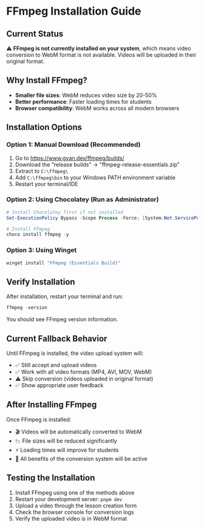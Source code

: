 # FFmpeg Installation Guide

## Current Status

⚠️ **FFmpeg is not currently installed on your system**, which means video conversion to WebM format is not available. Videos will be uploaded in their original format.

## Why Install FFmpeg?

- **Smaller file sizes**: WebM reduces video size by 20-50%
- **Better performance**: Faster loading times for students
- **Browser compatibility**: WebM works across all modern browsers

## Installation Options

### Option 1: Manual Download (Recommended)

1. Go to https://www.gyan.dev/ffmpeg/builds/
2. Download the "release builds" → "ffmpeg-release-essentials.zip"
3. Extract to `C:\ffmpeg\`
4. Add `C:\ffmpeg\bin` to your Windows PATH environment variable
5. Restart your terminal/IDE

### Option 2: Using Chocolatey (Run as Administrator)

```powershell
# Install Chocolatey first if not installed
Set-ExecutionPolicy Bypass -Scope Process -Force; [System.Net.ServicePointManager]::SecurityProtocol = [System.Net.ServicePointManager]::SecurityProtocol -bor 3072; iex ((New-Object System.Net.WebClient).DownloadString('https://community.chocolatey.org/install.ps1'))

# Install FFmpeg
choco install ffmpeg -y
```

### Option 3: Using Winget

```powershell
winget install "FFmpeg (Essentials Build)"
```

## Verify Installation

After installation, restart your terminal and run:

```powershell
ffmpeg -version
```

You should see FFmpeg version information.

## Current Fallback Behavior

Until FFmpeg is installed, the video upload system will:

- ✅ Still accept and upload videos
- ✅ Work with all video formats (MP4, AVI, MOV, WebM)
- ⚠️ Skip conversion (videos uploaded in original format)
- ✅ Show appropriate user feedback

## After Installing FFmpeg

Once FFmpeg is installed:

- 🎬 Videos will be automatically converted to WebM
- 📉 File sizes will be reduced significantly
- ⚡ Loading times will improve for students
- 🎯 All benefits of the conversion system will be active

## Testing the Installation

1. Install FFmpeg using one of the methods above
2. Restart your development server: `pnpm dev`
3. Upload a video through the lesson creation form
4. Check the browser console for conversion logs
5. Verify the uploaded video is in WebM format
